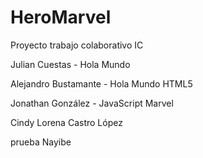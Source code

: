 # HeroMarvel
Proyecto trabajo colaborativo IC

Julian Cuestas - Hola Mundo

Alejandro Bustamante - Hola Mundo HTML5

Jonathan González - JavaScript Marvel

Cindy Lorena Castro López

prueba Nayibe